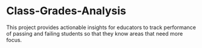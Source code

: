 # Class-Grades-Analysis
This project provides actionable insights for educators to track performance of passing and failing students so that they know areas that need more focus.
